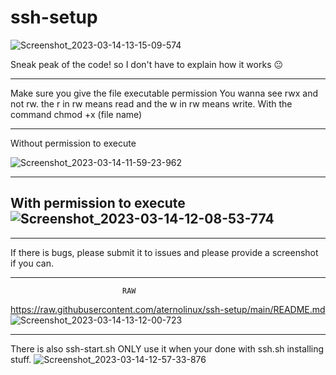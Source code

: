 # ssh-setup 
![Screenshot_2023-03-14-13-15-09-574](https://user-images.githubusercontent.com/100489181/225099948-263b25e3-1337-4697-bdbb-e612021d6194.jpg)


Sneak peak of the code! so I don't have to explain how it works 😐

-----------------------------------------------------------------

Make sure you give the file executable permission 
You wanna see rwx and not rw. the r in rw means read and the w in rw 
means write.
With the command chmod +x (file name)

-----------------------------------------------------------------

Without permission to execute 

![Screenshot_2023-03-14-11-59-23-962](https://user-images.githubusercontent.com/100489181/225081458-2f77dd0e-ded6-4900-b420-18fece8d19c1.jpg)

--------------------------------------------------------------------

With permission to execute 
![Screenshot_2023-03-14-12-08-53-774](https://user-images.githubusercontent.com/100489181/225083966-9ba675f8-b949-4d42-aa9e-e14feab3b717.jpg)
--------------------------------------------------------------------

--------------------------------------------------------------------
If there is bugs, please submit it to issues and please provide a screenshot if you can.

--------------------------------------------------------------------
                             RAW 

https://raw.githubusercontent.com/aternolinux/ssh-setup/main/README.md
![Screenshot_2023-03-14-13-12-00-723](https://user-images.githubusercontent.com/100489181/225099445-d4102674-bcc1-4fd4-b4e8-5d9e88d87ec1.jpg)

-------------------------------------------------------------------
There is also ssh-start.sh ONLY use it when your done with ssh.sh installing 
stuff.
![Screenshot_2023-03-14-12-57-33-876](https://user-images.githubusercontent.com/100489181/225096117-fb126ea0-1f8c-40f6-9c51-30bf05c1994e.jpg)



